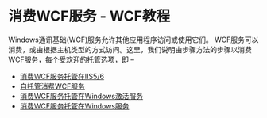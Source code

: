 # 消费WCF服务 - WCF教程

Windows通讯基础(WCF)服务允许其他应用程序访问或使用它们。 WCF服务可以消费，或由根据主机类型的方式访问。这里，我们说明由步骤方法的步骤以消费WCF服务，每个受欢迎的托管选项，即 –

*   [消费WCF服务托管在IIS5/6](http://www.yiibai.com/wcf/wcf_consuming_services_iis.html)
*   [自托管消费WCF服务](http://www.yiibai.com/wcf/wcf_consuming_services_self.html)
*   [消费WCF服务托管在Windows激活服务](http://www.yiibai.com/wcf/wcf_consuming_services_was.html)
*   [消费WCF服务托管在Windows服务](http://www.yiibai.com/wcf/wcf_consuming_services_windows_service.html)

